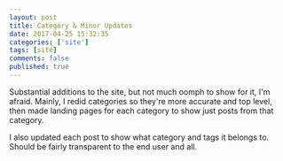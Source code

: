 ```yaml
---
layout: post
title: Category & Minor Updates
date: 2017-04-25 15:32:35
categories: ['site']
tags: [site]
comments: false
published: true
---
```


Substantial additions to the site, but not much oomph to show for it, I'm afraid. Mainly, I redid categories so they're more accurate and top level, then made landing pages for each category to show just posts from that category.

I also updated each post to show what category and tags it belongs to. Should be fairly transparent to the end user and all.
